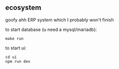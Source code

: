 ## ecosystem
goofy ahh ERP system which I probably won't finish

to start database (u need a mysql/mariadb):
```
make run
```
to start ui:
```
cd ui
npm run dev
```
